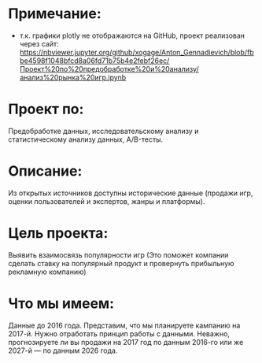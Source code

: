 # Примечание:
- т.к. графики plotly не отображаются на GitHub, проект реализован через сайт: https://nbviewer.jupyter.org/github/xogage/Anton_Gennadievich/blob/fbbe4598f1048bfcd8a06fd71b75b4e2febf26ec/Проект%20по%20предобработке%20и%20анализу/анализ%20рынка%20игр.ipynb

# Проект по:
Предобработке данных, исследовательскому анализу и статистическому анализу данных, A/B-тесты.

# Описание:
Из открытых источников доступны исторические данные (продажи игр, оценки пользователей и экспертов, жанры и платформы).  

# Цель проекта:
Выявить взаимосвязь популярности игр (Это поможет компании сделать ставку на популярный продукт и провернуть прибыльную рекламную компанию)

# Что мы имеем:
Данные до 2016 года. Представим, что мы планируете кампанию на 2017-й. Нужно отработать принцип работы с данными. Неважно, прогнозируете ли вы продажи на 2017 год по данным 2016-го или же 2027-й — по данным 2026 года.
